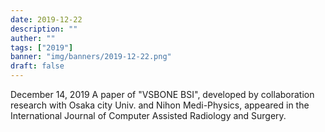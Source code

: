 ```yaml
---
date: 2019-12-22
description: ""
auther: ""
tags: ["2019"]
banner: "img/banners/2019-12-22.png"
draft: false
---
```


December 14, 2019
A paper of "VSBONE BSI", developed by collaboration research with Osaka city Univ. and Nihon Medi-Physics, appeared in the International Journal of Computer Assisted Radiology and Surgery.
<!--more-->